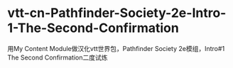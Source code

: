 # vtt-cn-Pathfinder-Society-2e-Intro-1-The-Second-Confirmation
用My Content Module做汉化vtt世界包，Pathfinder Society 2e模组，Intro#1 The Second Confirmation二度试炼 

